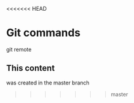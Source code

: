 <<<<<<< HEAD

# Git commands

git remote

## This content

was created in the master branch

> > > > > > > master
